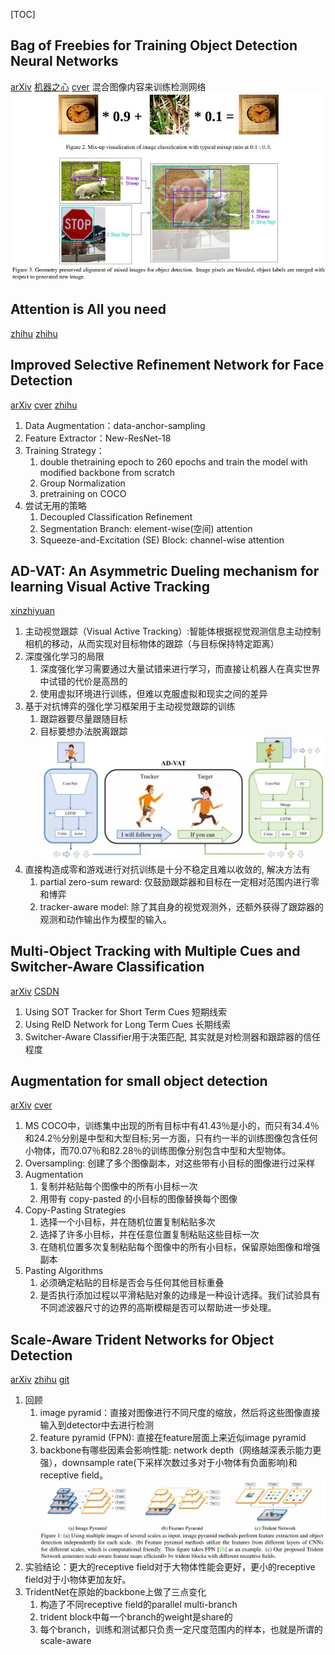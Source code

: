 [TOC]

## Bag of Freebies for Training Object Detection Neural Networks
[arXiv](https://arxiv.org/pdf/1902.04103.pdf)
[机器之心](https://mp.weixin.qq.com/s?__biz=MzA3MzI4MjgzMw==&mid=2650757118&idx=4&sn=af6ddb3274c8bb58a1043abf70da03eb&chksm=871a9380b06d1a969b360c4dde13182675eee5011e9a6c4591540d5c0e09aa013840e793293a&mpshare=1&scene=23&srcid=0216iviIZPMRXdRe1kFljvnx&appinstall=0#rd)
[cver](https://mp.weixin.qq.com/s?__biz=MzUxNjcxMjQxNg==&mid=2247487275&idx=1&sn=1ce95b2f1ef3cc410c4ea87d53515120&chksm=f9a27da4ced5f4b2c6cd5ec6911fbca905c821d5132837c30c561c9312388c9029b497bce5b2&scene=21#wechat_redirect)
混合图像内容来训练检测网络
![mixup](./.assets/mixup.jpg)

## Attention is All you need
[zhihu](https://zhuanlan.zhihu.com/p/46990010?utm_source=qq&utm_medium=social&utm_oi=638711330211762176)
[zhihu](https://zhuanlan.zhihu.com/p/34781297)

## Improved Selective Refinement Network for Face Detection
[arXiv](https://arxiv.org/abs/1901.06651)
[cver](https://mp.weixin.qq.com/s/G_a48N9WGRs4TMt1QEUPKw)
[zhihu](https://zhuanlan.zhihu.com/p/55983565)
1. Data Augmentation：data-anchor-sampling
2. Feature Extractor：New-ResNet-18
3. Training Strategy：
   1. double thetraining epoch to 260 epochs and train the model with modified backbone from scratch
   2. Group Normalization
   3. pretraining on COCO
4. 尝试无用的策略
   1. Decoupled Classification Refinement
   2. Segmentation Branch: element-wise(空间) attention
   3. Squeeze-and-Excitation (SE) Block: channel-wise attention

## AD-VAT: An Asymmetric Dueling mechanism for learning Visual Active Tracking
[xinzhiyuan](https://mp.weixin.qq.com/s?__biz=MzI3MTA0MTk1MA==&mid=2652038724&idx=3&sn=26520d06130fe388c06f9775cb97de51&chksm=f12192b5c6561ba3f8d00531a91e42e3df3fab140c9c99f76c4ef582539191d09f75973dc2ae&mpshare=1&scene=23&srcid=#rd)
1. 主动视觉跟踪（Visual Active Tracking）:智能体根据视觉观测信息主动控制相机的移动，从而实现对目标物体的跟踪（与目标保持特定距离）
2. 深度强化学习的局限
   1. 深度强化学习需要通过大量试错来进行学习，而直接让机器人在真实世界中试错的代价是高昂的
   2. 使用虚拟环境进行训练，但难以克服虚拟和现实之间的差异
3. 基于对抗博弈的强化学习框架用于主动视觉跟踪的训练
   1. 跟踪器要尽量跟随目标
   2. 目标要想办法脱离跟踪
   ![AD-VAT](./.assets/AD-VAT.jpg)
4. 直接构造成零和游戏进行对抗训练是十分不稳定且难以收敛的, 解决方法有
   1. partial zero-sum reward: 仅鼓励跟踪器和目标在一定相对范围内进行零和博弈
   2. tracker-aware model: 除了其自身的视觉观测外，还额外获得了跟踪器的观测和动作输出作为模型的输入。

## Multi-Object Tracking with Multiple Cues and Switcher-Aware Classification
[arXiv](https://arxiv.org/abs/1901.06129)
[CSDN](https://blog.csdn.net/donkey_1993/article/details/86627756)
1. Using SOT Tracker for Short Term Cues 短期线索
2. Using ReID Network for Long Term Cues 长期线索
3. Switcher-Aware Classifier用于决策匹配, 其实就是对检测器和跟踪器的信任程度

## Augmentation for small object detection
[arXiv](https://arxiv.org/abs/1902.07296)
[cver](https://mp.weixin.qq.com/s?__biz=MzUxNjcxMjQxNg==&mid=2247487431&idx=1&sn=85969c79dfaf1db1076b428a7f88a2f9&chksm=f9a27d48ced5f45e4f4508d78f109ada8471912acd2ac0637b4308798a66692dd43f1f9834ed&mpshare=1&scene=23&srcid=#rd)
1. MS COCO中，训练集中出现的所有目标中有41.43％是小的，而只有34.4％和24.2％分别是中型和大型目标;另一方面，只有约一半的训练图像包含任何小物体，而70.07％和82.28％的训练图像分别包含中型和大型物体。
2. Oversampling: 创建了多个图像副本，对这些带有小目标的图像进行过采样
3. Augmentation
   1. 复制并粘贴每个图像中的所有小目标一次
   2. 用带有 copy-pasted 的小目标的图像替换每个图像
4. Copy-Pasting Strategies
   1. 选择一个小目标，并在随机位置复制粘贴多次
   2. 选择了许多小目标，并在任意位置复制粘贴这些目标一次
   3. 在随机位置多次复制粘贴每个图像中的所有小目标，保留原始图像和增强副本
5. Pasting Algorithms
   1. 必须确定粘贴的目标是否会与任何其他目标重叠
   2. 是否执行添加过程以平滑粘贴对象的边缘是一种设计选择。我们试验具有不同滤波器尺寸的边界的高斯模糊是否可以帮助进一步处理。

## Scale-Aware Trident Networks for Object Detection
[arXiv](https://arxiv.org/abs/1901.01892)
[zhihu](https://zhuanlan.zhihu.com/p/54334986)
[git](https://github.com/TuSimple/simpledet/tree/master/models/tridentnet)
1. 回顾
   1. image pyramid：直接对图像进行不同尺度的缩放，然后将这些图像直接输入到detector中去进行检测
   2. feature pyramid (FPN): 直接在feature层面上来近似image pyramid
   3. backbone有哪些因素会影响性能: network depth（网络越深表示能力更强），downsample rate(下采样次数过多对于小物体有负面影响)和receptive field。
![Trident](./.assets/Trident.jpg)
2. 实验结论：更大的receptive field对于大物体性能会更好，更小的receptive field对于小物体更加友好。
3. TridentNet在原始的backbone上做了三点变化
   1. 构造了不同receptive field的parallel multi-branch
   2. trident block中每一个branch的weight是share的
   3. 每个branch，训练和测试都只负责一定尺度范围内的样本，也就是所谓的scale-aware
